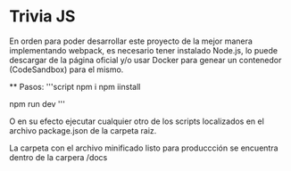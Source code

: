 # Trivia JS

En orden para poder desarrollar este proyecto de la mejor manera implementando webpack, es necesario tener instalado Node.js, lo puede descargar de la página oficial y/o usar Docker para genear un contenedor (CodeSandbox) para el mismo.

** Pasos:
'''script
npm i
npm iinstall

npm run dev
'''

O en su efecto ejecutar cualquier otro de los scripts localizados en el archivo package.json de la carpeta raiz.

La carpeta con el archivo minificado listo para produccción se encuentra dentro de la carpera /docs


